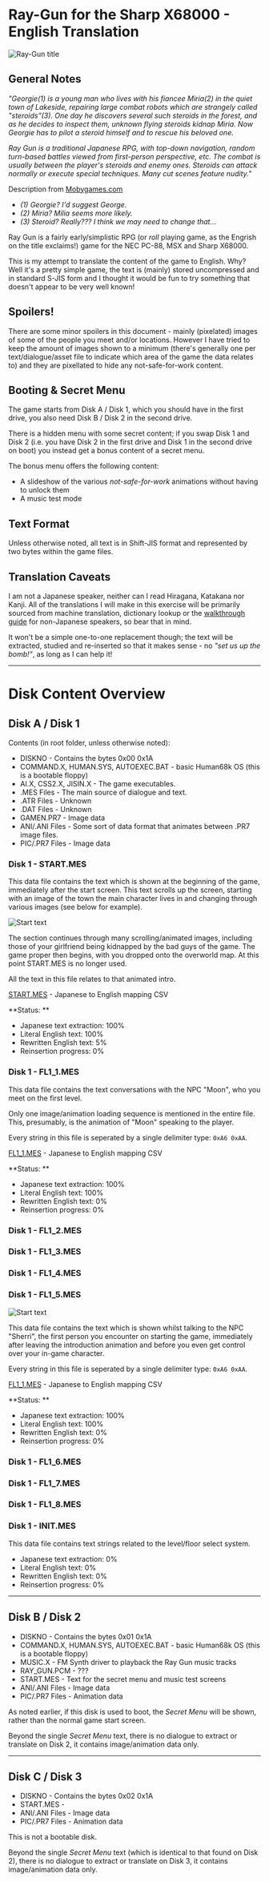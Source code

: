 # Ray-Gun for the Sharp X68000 - English Translation

![Ray-Gun title](screenshots/title.png)

## General Notes

*"Georgie(1) is a young man who lives with his fiancee Miria(2) in the quiet town of Lakeside, repairing large combat robots which are strangely called "steroids"(3). One day he discovers several such steroids in the forest, and as he decides to inspect them, unknown flying steroids kidnap Miria. Now Georgie has to pilot a steroid himself and to rescue his beloved one.*

*Ray Gun is a traditional Japanese RPG, with top-down navigation, random turn-based battles viewed from first-person perspective, etc. The combat is usually between the player's steroids and enemy ones. Steroids can attack normally or execute special techniques. Many cut scenes feature nudity."*

Description from [Mobygames.com](https://www.mobygames.com/game/sharp-x68000/ray-gun)

  * *(1) Georgie? I'd suggest George.*
  * *(2) Miria? Milia seems more likely.*
  * *(3) Steroid? Really??? I think we may need to change that...*

Ray Gun is a fairly early/simplistic RPG (or *roll* playing game, as the Engrish on the title exclaims!) game for the NEC PC-88, MSX and Sharp X68000.

This is my attempt to translate the content of the game to English. Why? Well it's a pretty simple game, the text is (mainly) stored uncompressed and in standard S-JIS form and I thought it would be fun to try something that doesn't appear to be very well known!

## Spoilers!

There are some minor spoilers in this document - mainly (pixelated) images of some of the people you meet and/or locations. However I have tried to keep the amount of images shown to a minimum (there's generally one per text/dialogue/asset file to indicate which area of the game the data relates to) and they are pixellated to hide any not-safe-for-work content.

## Booting & Secret Menu

The game starts from Disk A / Disk 1, which you should have in the first drive, you also need Disk B / Disk 2 in the second drive.

There is a hidden menu with some secret content; if you swap Disk 1 and Disk 2 (i.e. you have Disk 2 in the first drive and Disk 1 in the second drive on boot) you instead get a bonus content of a secret menu.

The bonus menu offers the following content:

- A slideshow of the various *not-safe-for-work* animations without having to unlock them
- A music test mode

## Text Format

Unless otherwise noted, all text is in Shift-JIS format and represented by two bytes within the game files.

## Translation Caveats

I am not a Japanese speaker, neither can I read Hiragana, Katakana nor Kanji. All of the translations I will make in this exercise will be primarily sourced from machine translation, dictionary lookup or the [walkthrough guide](https://www.giantbomb.com/ray-gun/3030-38838/guide/) for non-Japanese speakers, so bear that in mind.

It won't be a simple one-to-one replacement though; the text will be extracted, studied and re-inserted so that it makes sense - no *"set us up the bomb!"*, as long as I can help it!

---

# Disk Content Overview

## Disk A / Disk 1

Contents (in root folder, unless otherwise noted):

  * DISKNO - Contains the bytes 0x00 0x1A
  * COMMAND.X, HUMAN.SYS, AUTOEXEC.BAT - basic Human68k OS (this is a bootable floppy)
  * AI.X, CSS2.X, JISIN.X - The game executables.
  * .MES Files - The main source of dialogue and text.
  * .ATR Files - Unknown
  * .DAT Files - Unknown
  * GAMEN.PR7 - Image data
  * ANI/.ANI Files - Some sort of data format that animates between .PR7 image files.
  * PIC/.PR7 Files - Image data

### Disk 1 - START.MES

This data file contains the text which is shown at the beginning of the game, immediately after the start screen. This text scrolls up the screen, starting with an image of the town the main character lives in and changing through various images (see below for example).

![Start text](screenshots/start.png)

The section continues through many scrolling/animated images, including those of your girlfriend being kidnapped by the bad guys of the game. The game proper then begins, with you dropped onto the overworld map. At this point START.MES is no longer used.

All the text in this file relates to that animated intro.

[START.MES](csv/disk1/START.MES.csv) - Japanese to English mapping CSV

**Status: **

  * Japanese text extraction: 100%
  * Literal English text: 100%
  * Rewritten English text: 5%
  * Reinsertion progress: 0%

### Disk 1 - FL1_1.MES

This data file contains the text conversations with the NPC "Moon", who you meet on the first level. 

Only one image/animation loading sequence is mentioned in the entire file. This, presumably, is the animation of "Moon" speaking to the player.

Every string in this file is seperated by a single delimiter type: `0xA6 0xAA`.

[FL1_1.MES](csv/disk1/FL1_1.MES.csv) - Japanese to English mapping CSV

**Status: **

  * Japanese text extraction: 100%
  * Literal English text: 100%
  * Rewritten English text: 0%
  * Reinsertion progress: 0%

### Disk 1 - FL1_2.MES

### Disk 1 - FL1_3.MES

### Disk 1 - FL1_4.MES

### Disk 1 - FL1_5.MES

![Start text](screenshots/sherri.png)

This data file contains the text which is shown whilst talking to the NPC "Sherri", the first person you encounter on starting the game, immediately after leaving the introduction animation and before you even get control over your in-game character.

Every string in this file is seperated by a single delimiter type: `0xA6 0xAA`.

[FL1_1.MES](csv/disk1/FL1_1.MES.csv) - Japanese to English mapping CSV

**Status: **

  * Japanese text extraction: 100%
  * Literal English text: 100%
  * Rewritten English text: 0%
  * Reinsertion progress: 0%

### Disk 1 - FL1_6.MES

### Disk 1 - FL1_7.MES

### Disk 1 - FL1_8.MES

### Disk 1 - INIT.MES

This data file contains text strings related to the level/floor select system.

  * Japanese text extraction: 0%
  * Literal English text: 0%
  * Rewritten English text: 0%
  * Reinsertion progress: 0%

---

## Disk B / Disk 2

  * DISKNO - Contains the bytes 0x01 0x1A
  * COMMAND.X, HUMAN.SYS, AUTOEXEC.BAT - basic Human68k OS (this is a bootable floppy)
  * MUSIC.X - FM Synth driver to playback the Ray Gun music tracks
  * RAY_GUN.PCM - ???
  * START.MES - Text for the secret menu and music test screens
  * ANI/.ANI Files - Image data 
  * PIC/.PR7 Files - Animation data

As noted earlier, if this disk is used to boot, the *Secret Menu* will be shown, rather than the normal game start screen.

Beyond the single *Secret Menu* text, there is no dialogue to extract or translate on Disk 2, it contains image/animation data only.

---

## Disk C / Disk 3

  * DISKNO - Contains the bytes 0x02 0x1A
  * START.MES - 
  * ANI/.ANI Files - Image data 
  * PIC/.PR7 Files - Animation data

This is not a bootable disk.

Beyond the single *Secret Menu* text (which is identical to that found on Disk 2), there is no dialogue to extract or translate on Disk 3, it contains image/animation data only.
